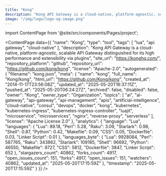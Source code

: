 ```yaml
---
title: "Kong"
description: "Kong API Gateway is a cloud-native, platform-agnostic, scalable API Gateway distinguished for its high performance and extensibility via plugins"
image: "/img/logo/logo-og-image.png"
---
```

import ContentPage from '@site/src/components/Pages/project';

<ContentPage
    data={{
  "name": "Kong",
  "type": "tool",
  "tags": [
    "lua",
    "api gateway",
    "cloud-native"
  ],
  "description": "Kong API Gateway is a cloud-native, platform-agnostic, scalable API Gateway distinguished for its high performance and extensibility via plugins",
  "site_url": "https://konghq.com/",
  "repository_platform": "github",
  "repository_url": "https://github.com/kong/kong",
  "license": "Apache-2.0",
  "autogenerated": {
    "filename": "kong.json",
    "meta": {
      "name": "kong",
      "full_name": "Kong/kong",
      "html_url": "https://github.com/Kong/kong",
      "created_at": "2014-11-17T23:56:08Z",
      "updated_at": "2025-05-20T16:37:11Z",
      "pushed_at": "2025-05-20T06:24:27Z",
      "archived": false,
      "disabled": false,
      "owner": "Kong",
      "owner_type": "Organization",
      "topics": [
        "ai",
        "ai-gateway",
        "api-gateway",
        "api-management",
        "apis",
        "artificial-intelligence",
        "cloud-native",
        "consul",
        "devops",
        "docker",
        "kong",
        "kubernetes",
        "kubernetes-ingress",
        "kubernetes-ingress-controller",
        "luajit",
        "microservice",
        "microservices",
        "nginx",
        "reverse-proxy",
        "serverless"
      ],
      "license": "Apache License 2.0"
    },
    "analytics": {
      "language": "Lua",
      "languages": {
        "Lua": 89.18,
        "Perl": 5.28,
        "Raku": 3.09,
        "Starlark": 0.98,
        "Shell": 0.87,
        "Python": 0.42,
        "Makefile": 0.09,
        "CSS": 0.05,
        "Dockerfile": 0.03,
        "Linker Script": 0.01
      },
      "languages_byte": {
        "Lua": 9928084,
        "Perl": 587765,
        "Raku": 343862,
        "Starlark": 109185,
        "Shell": 96692,
        "Python": 46550,
        "Makefile": 9727,
        "CSS": 5812,
        "Dockerfile": 3847,
        "Linker Script": 652
      },
      "stargazers_count": 40862,
      "forks_count": 4917,
      "open_issues_count": 151,
      "forks": 4917,
      "open_issues": 151,
      "watchers": 40862,
      "updated_at": "2025-05-20T17:15:59Z"
    },
    "timestamp": "2025-05-20T17:15:59Z"
  }
}}
/>
